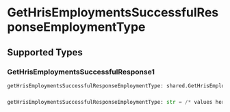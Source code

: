 # GetHrisEmploymentsSuccessfulResponseEmploymentType


## Supported Types

### GetHrisEmploymentsSuccessfulResponse1

```python
getHrisEmploymentsSuccessfulResponseEmploymentType: shared.GetHrisEmploymentsSuccessfulResponse1 = /* values here */
```

### 

```python
getHrisEmploymentsSuccessfulResponseEmploymentType: str = /* values here */
```

